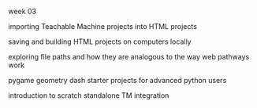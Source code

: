 <p>week 03</p>
<p>importing Teachable Machine projects into HTML projects</p>
<p>saving and building HTML projects on computers locally</p>
<p>exploring file paths and how they are analogous to the way web pathways work</p>
<p>pygame geometry dash starter projects for advanced python users</p>
<p>introduction to scratch standalone TM integration</p>
